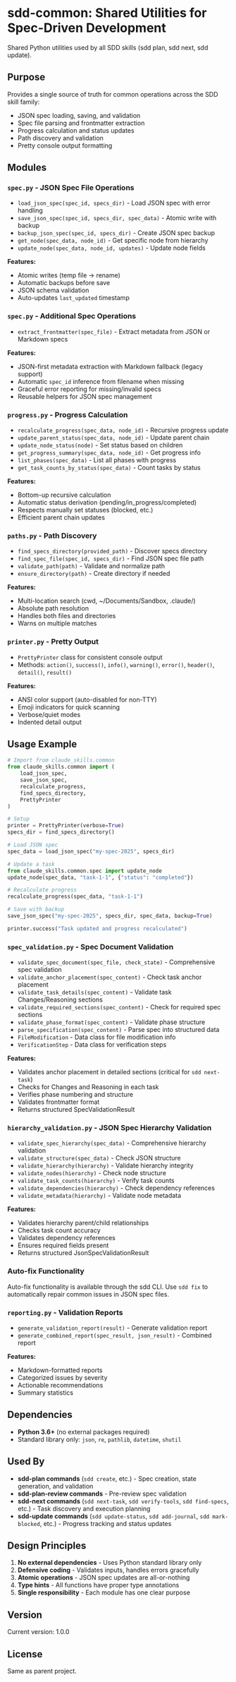 # sdd-common: Shared Utilities for Spec-Driven Development

Shared Python utilities used by all SDD skills (sdd plan, sdd next, sdd update).

## Purpose

Provides a single source of truth for common operations across the SDD skill family:
- JSON spec loading, saving, and validation
- Spec file parsing and frontmatter extraction
- Progress calculation and status updates
- Path discovery and validation
- Pretty console output formatting

## Modules

### `spec.py` - JSON Spec File Operations
- `load_json_spec(spec_id, specs_dir)` - Load JSON spec with error handling
- `save_json_spec(spec_id, specs_dir, spec_data)` - Atomic write with backup
- `backup_json_spec(spec_id, specs_dir)` - Create JSON spec backup
- `get_node(spec_data, node_id)` - Get specific node from hierarchy
- `update_node(spec_data, node_id, updates)` - Update node fields

**Features:**
- Atomic writes (temp file → rename)
- Automatic backups before save
- JSON schema validation
- Auto-updates `last_updated` timestamp

### `spec.py` - Additional Spec Operations
- `extract_frontmatter(spec_file)` - Extract metadata from JSON or Markdown specs

**Features:**
- JSON-first metadata extraction with Markdown fallback (legacy support)
- Automatic `spec_id` inference from filename when missing
- Graceful error reporting for missing/invalid specs
- Reusable helpers for JSON spec management

### `progress.py` - Progress Calculation
- `recalculate_progress(spec_data, node_id)` - Recursive progress update
- `update_parent_status(spec_data, node_id)` - Update parent chain
- `update_node_status(node)` - Set status based on children
- `get_progress_summary(spec_data, node_id)` - Get progress info
- `list_phases(spec_data)` - List all phases with progress
- `get_task_counts_by_status(spec_data)` - Count tasks by status

**Features:**
- Bottom-up recursive calculation
- Automatic status derivation (pending/in_progress/completed)
- Respects manually set statuses (blocked, etc.)
- Efficient parent chain updates

### `paths.py` - Path Discovery
- `find_specs_directory(provided_path)` - Discover specs directory
- `find_spec_file(spec_id, specs_dir)` - Find JSON spec file path
- `validate_path(path)` - Validate and normalize path
- `ensure_directory(path)` - Create directory if needed

**Features:**
- Multi-location search (cwd, ~/Documents/Sandbox, .claude/)
- Absolute path resolution
- Handles both files and directories
- Warns on multiple matches

### `printer.py` - Pretty Output
- `PrettyPrinter` class for consistent console output
- Methods: `action()`, `success()`, `info()`, `warning()`, `error()`, `header()`, `detail()`, `result()`

**Features:**
- ANSI color support (auto-disabled for non-TTY)
- Emoji indicators for quick scanning
- Verbose/quiet modes
- Indented detail output

## Usage Example

```python
# Import from claude_skills.common
from claude_skills.common import (
    load_json_spec,
    save_json_spec,
    recalculate_progress,
    find_specs_directory,
    PrettyPrinter
)

# Setup
printer = PrettyPrinter(verbose=True)
specs_dir = find_specs_directory()

# Load JSON spec
spec_data = load_json_spec("my-spec-2025", specs_dir)

# Update a task
from claude_skills.common.spec import update_node
update_node(spec_data, "task-1-1", {"status": "completed"})

# Recalculate progress
recalculate_progress(spec_data, "task-1-1")

# Save with backup
save_json_spec("my-spec-2025", specs_dir, spec_data, backup=True)

printer.success("Task updated and progress recalculated")
```

### `spec_validation.py` - Spec Document Validation
- `validate_spec_document(spec_file, check_state)` - Comprehensive spec validation
- `validate_anchor_placement(spec_content)` - Check task anchor placement
- `validate_task_details(spec_content)` - Validate task Changes/Reasoning sections
- `validate_required_sections(spec_content)` - Check for required spec sections
- `validate_phase_format(spec_content)` - Validate phase structure
- `parse_specification(spec_content)` - Parse spec into structured data
- `FileModification` - Data class for file modification info
- `VerificationStep` - Data class for verification steps

**Features:**
- Validates anchor placement in detailed sections (critical for `sdd next-task`)
- Checks for Changes and Reasoning in each task
- Verifies phase numbering and structure
- Validates frontmatter format
- Returns structured SpecValidationResult

### `hierarchy_validation.py` - JSON Spec Hierarchy Validation
- `validate_spec_hierarchy(spec_data)` - Comprehensive hierarchy validation
- `validate_structure(spec_data)` - Check JSON structure
- `validate_hierarchy(hierarchy)` - Validate hierarchy integrity
- `validate_nodes(hierarchy)` - Check node structure
- `validate_task_counts(hierarchy)` - Verify task counts
- `validate_dependencies(hierarchy)` - Check dependency references
- `validate_metadata(hierarchy)` - Validate node metadata

**Features:**
- Validates hierarchy parent/child relationships
- Checks task count accuracy
- Validates dependency references
- Ensures required fields present
- Returns structured JsonSpecValidationResult

### Auto-fix Functionality
Auto-fix functionality is available through the sdd CLI.
Use `sdd fix` to automatically repair common issues in JSON spec files.

### `reporting.py` - Validation Reports
- `generate_validation_report(result)` - Generate validation report
- `generate_combined_report(spec_result, json_result)` - Combined report

**Features:**
- Markdown-formatted reports
- Categorized issues by severity
- Actionable recommendations
- Summary statistics

## Dependencies

- **Python 3.6+** (no external packages required)
- Standard library only: `json`, `re`, `pathlib`, `datetime`, `shutil`

## Used By

- **sdd-plan commands** (`sdd create`, etc.) - Spec creation, state generation, and validation
- **sdd-plan-review commands** - Pre-review spec validation
- **sdd-next commands** (`sdd next-task`, `sdd verify-tools`, `sdd find-specs`, etc.) - Task discovery and execution planning
- **sdd-update commands** (`sdd update-status`, `sdd add-journal`, `sdd mark-blocked`, etc.) - Progress tracking and status updates

## Design Principles

1. **No external dependencies** - Uses Python standard library only
2. **Defensive coding** - Validates inputs, handles errors gracefully
3. **Atomic operations** - JSON spec updates are all-or-nothing
4. **Type hints** - All functions have proper type annotations
5. **Single responsibility** - Each module has one clear purpose

## Version

Current version: 1.0.0

## License

Same as parent project.
